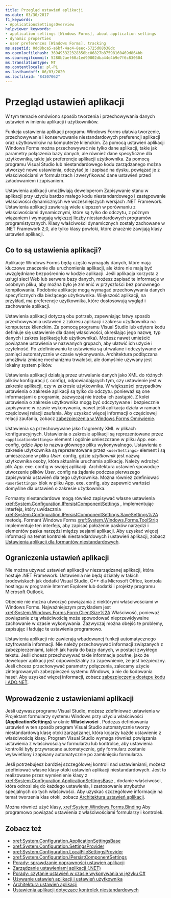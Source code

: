 ```yaml
---
title: Przegląd ustawień aplikacji
ms.date: 03/30/2017
f1_keywords:
- ApplicationsSettingsOverview
helpviewer_keywords:
- application settings [Windows Forms], about application settings
- dynamic properties
- user preferences [Windows Forms], tracking
ms.assetid: 0dd8bca5-a6bf-4ac4-8eec-5725d08b38dc
ms.openlocfilehash: 369495322328350bc06827b87598160469d864bb
ms.sourcegitcommit: 5280b2aef60a1ed99002dba44e4b9e7f6c830604
ms.translationtype: MT
ms.contentlocale: pl-PL
ms.lasthandoff: 06/03/2020
ms.locfileid: "84307062"
---
```

# <a name="application-settings-overview"></a>Przegląd ustawień aplikacji
W tym temacie omówiono sposób tworzenia i przechowywania danych ustawień w imieniu aplikacji i użytkowników.

 Funkcja ustawienia aplikacji programu Windows Forms ułatwia tworzenie, przechowywanie i konserwowanie niestandardowych preferencji aplikacji oraz użytkowników na komputerze klienckim. Za pomocą ustawień aplikacji Windows Forms można przechowywać nie tylko dane aplikacji, takie jak parametry połączenia bazy danych, ale również dane specyficzne dla użytkownika, takie jak preferencje aplikacji użytkownika. Za pomocą programu Visual Studio lub niestandardowego kodu zarządzanego można utworzyć nowe ustawienia, odczytać je i zapisać na dysku, powiązać je z właściwościami w formularzach i zweryfikować dane ustawień przed załadowaniem i zapisaniem.

 Ustawienia aplikacji umożliwiają deweloperom Zapisywanie stanu w aplikacji przy użyciu bardzo małego kodu niestandardowego i zastępowanie właściwości dynamicznych we wcześniejszych wersjach .NET Framework. Ustawienia aplikacji zawierają wiele ulepszeń w porównaniu z właściwościami dynamicznymi, które są tylko do odczytu, z późnym wiązaniem i wymagają większej liczby niestandardowych programów programistycznych. Klasy właściwości dynamicznych zostały zachowane w .NET Framework 2,0, ale tylko klasy powłoki, które znacznie zawijają klasy ustawień aplikacji.

## <a name="what-are-application-settings"></a>Co to są ustawienia aplikacji?
 Aplikacje Windows Forms będą często wymagały danych, które mają kluczowe znaczenie dla uruchomienia aplikacji, ale które nie mają być uwzględniane bezpośrednio w kodzie aplikacji. Jeśli aplikacja korzysta z usługi sieci Web lub serwera bazy danych, możesz zapisać te informacje w osobnym pliku, aby można było je zmienić w przyszłości bez ponownego kompilowania. Podobnie aplikacje mogą wymagać przechowywania danych specyficznych dla bieżącego użytkownika. Większość aplikacji, na przykład, ma preferencje użytkownika, które dostosowują wygląd i zachowanie aplikacji.

 Ustawienia aplikacji dotyczą obu potrzeb, zapewniając łatwy sposób przechowywania ustawień z zakresu aplikacji i zakresu użytkownika na komputerze klienckim. Za pomocą programu Visual Studio lub edytora kodu definiuje się ustawienie dla danej właściwości, określając jego nazwę, typ danych i zakres (aplikację lub użytkownika). Możesz nawet umieścić powiązane ustawienia w nazwanych grupach, aby ułatwić ich użycie i czytelność. Po zdefiniowaniu te ustawienia są utrwalane i odczytywane w pamięci automatycznie w czasie wykonywania. Architektura podłączana umożliwia zmianę mechanizmu trwałości, ale domyślnie używany jest lokalny system plików.

 Ustawienia aplikacji działają przez utrwalanie danych jako XML do różnych plików konfiguracji (. config), odpowiadających tym, czy ustawienie jest w zakresie aplikacji, czy w zakresie użytkownika. W większości przypadków ustawienia o zakresie aplikacji są tylko do odczytu. ponieważ są one informacjami o programie, zazwyczaj nie trzeba ich zastąpić. Z kolei ustawienia o zakresie użytkownika mogą być odczytywane i bezpiecznie zapisywane w czasie wykonywania, nawet jeśli aplikacja działa w ramach częściowej relacji zaufania. Aby uzyskać więcej informacji o częściowej relacji zaufania, zobacz [zabezpieczenia w Windows Forms Omówienie](../security-in-windows-forms-overview.md).

 Ustawienia są przechowywane jako fragmenty XML w plikach konfiguracyjnych. Ustawienia o zakresie aplikacji są reprezentowane przez `<applicationSettings>` element i ogólnie umieszczane w pliku *App*. exe. config, gdzie *App* to nazwa głównego pliku wykonywalnego. Ustawienia o zakresie użytkownika są reprezentowane przez `<userSettings>` element i są umieszczane w pliku *User*. config, gdzie *użytkownik* jest nazwą użytkownika osoby, która aktualnie uruchamia aplikację. Należy wdrożyć plik *App*. exe. config w swojej aplikacji. Architektura ustawień spowoduje utworzenie plików *User*. config na żądanie podczas pierwszego zapisywania ustawień dla tego użytkownika. Można również zdefiniować `<userSettings>` blok w pliku *App*. exe. config, aby zapewnić wartości domyślne dla ustawień o zakresie użytkownika.

 Formanty niestandardowe mogą również zapisywać własne ustawienia <xref:System.Configuration.IPersistComponentSettings> , implementując interfejs, który uwidacznia <xref:System.Configuration.IPersistComponentSettings.SaveSettings%2A> metodę. Formant Windows Forms <xref:System.Windows.Forms.ToolStrip> implementuje ten interfejs, aby zapisać położenie pasków narzędzi i elementów paska narzędzi między sesjami aplikacji. Aby uzyskać więcej informacji na temat kontrolek niestandardowych i ustawień aplikacji, zobacz [Ustawienia aplikacji dla formantów niestandardowych](application-settings-for-custom-controls.md).

## <a name="limitations-of-application-settings"></a>Ograniczenia ustawień aplikacji
 Nie można używać ustawień aplikacji w niezarządzanej aplikacji, która hostuje .NET Framework. Ustawienia nie będą działały w takich środowiskach jak dodatki Visual Studio, C++ dla Microsoft Office, kontrola hostingu w programie Internet Explorer lub dodatki i projekty programu Microsoft Outlook.

 Obecnie nie można utworzyć powiązania z niektórymi właściwościami w Windows Forms. Najważniejszym przykładem jest <xref:System.Windows.Forms.Form.ClientSize%2A> Właściwość, ponieważ powiązanie z tą właściwością może spowodować nieprzewidywalne zachowanie w czasie wykonywania. Zazwyczaj można obejść te problemy, zapisując i ładując te ustawienia programowo.

 Ustawienia aplikacji nie zawierają wbudowanej funkcji automatycznego szyfrowania informacji. Nie należy przechowywać informacji związanych z zabezpieczeniami, takich jak hasła do bazy danych, w postaci zwykłego tekstu. Jeśli chcesz przechowywać takie informacje poufne, jako że deweloper aplikacji jest odpowiedzialny za zapewnienie, że jest bezpieczny. Jeśli chcesz przechowywać parametry połączenia, zalecamy użycie zintegrowanych zabezpieczeń systemu Windows, a nie do kodowania haseł. Aby uzyskać więcej informacji, zobacz [zabezpieczenia dostępu kodu i ADO.NET](../../data/adonet/code-access-security.md).

## <a name="getting-started-with-application-settings"></a>Wprowadzenie z ustawieniami aplikacji
 Jeśli używasz programu Visual Studio, możesz zdefiniować ustawienia w Projektant formularzy systemu Windows przy użyciu właściwości **(ApplicationSettings)** w oknie **Właściwości** . Podczas definiowania ustawień w ten sposób program Visual Studio automatycznie tworzy niestandardową klasę otoki zarządzanej, która kojarzy każde ustawienie z właściwością klasy. Program Visual Studio wymaga również powiązania ustawienia z właściwością w formularzu lub kontrolce, aby ustawienia kontrolki były przywracane automatycznie, gdy formularz zostanie wyświetlony i zapisany automatycznie po zamknięciu formularza.

 Jeśli potrzebujesz bardziej szczegółowej kontroli nad ustawieniami, możesz zdefiniować własne klasy otoki ustawień aplikacji niestandardowych. Jest to realizowane przez wymienienie klasy z <xref:System.Configuration.ApplicationSettingsBase> , dodanie właściwości, która odnosi się do każdego ustawienia, i zastosowanie atrybutów specjalnych do tych właściwości. Aby uzyskać szczegółowe informacje na temat tworzenia klas otoki, zobacz [Architektura ustawień aplikacji](application-settings-architecture.md).

 Można również użyć klasy, <xref:System.Windows.Forms.Binding> Aby programowo powiązać ustawienia z właściwościami formularzy i kontrolek.

## <a name="see-also"></a>Zobacz też

- <xref:System.Configuration.ApplicationSettingsBase>
- <xref:System.Configuration.SettingsProvider>
- <xref:System.Configuration.LocalFileSettingsProvider>
- <xref:System.Configuration.IPersistComponentSettings>
- [Porady: sprawdzanie poprawności ustawień aplikacji](how-to-validate-application-settings.md)
- [Zarządzanie ustawieniami aplikacji (.NET)](/visualstudio/ide/managing-application-settings-dotnet)
- [Porady: czytanie ustawień w czasie wykonywania w języku C#](how-to-read-settings-at-run-time-with-csharp.md)
- [Używanie ustawień aplikacji i ustawień użytkownika](using-application-settings-and-user-settings.md)
- [Architektura ustawień aplikacji](application-settings-architecture.md)
- [Ustawienia aplikacji dotyczące kontrolek niestandardowych](application-settings-for-custom-controls.md)
